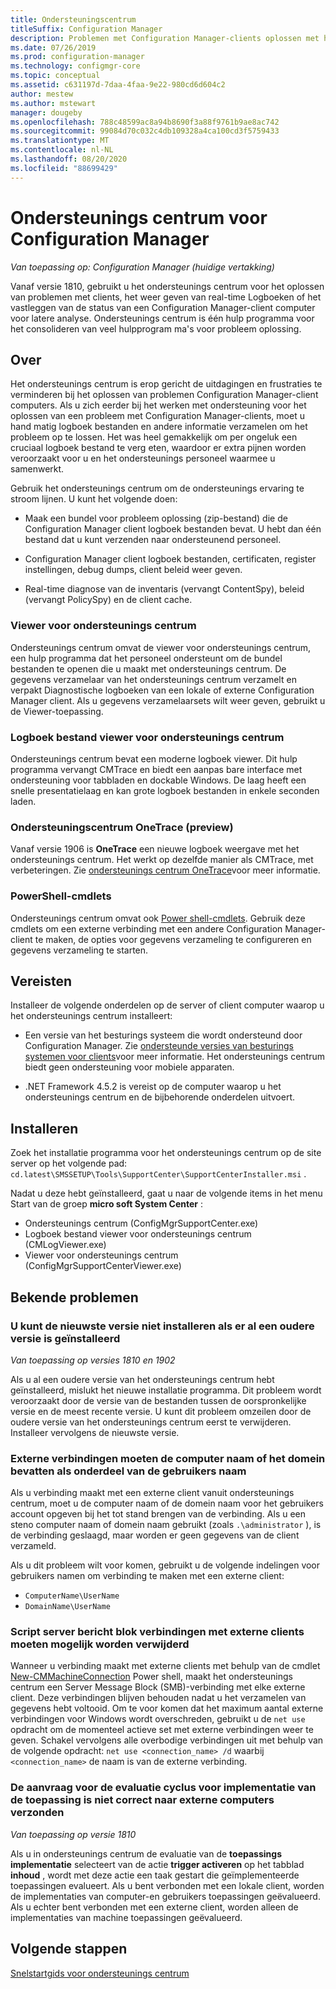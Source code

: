 ```yaml
---
title: Ondersteuningscentrum
titleSuffix: Configuration Manager
description: Problemen met Configuration Manager-clients oplossen met het ondersteunings centrum.
ms.date: 07/26/2019
ms.prod: configuration-manager
ms.technology: configmgr-core
ms.topic: conceptual
ms.assetid: c631197d-7daa-4faa-9e22-980cd6d604c2
author: mestew
ms.author: mstewart
manager: dougeby
ms.openlocfilehash: 788c48599ac8a94b8690f3a88f9761b9ae8ac742
ms.sourcegitcommit: 99084d70c032c4db109328a4ca100cd3f5759433
ms.translationtype: MT
ms.contentlocale: nl-NL
ms.lasthandoff: 08/20/2020
ms.locfileid: "88699429"
---
```

# <a name="support-center-for-configuration-manager"></a>Ondersteunings centrum voor Configuration Manager

*Van toepassing op: Configuration Manager (huidige vertakking)*

<!--1357489-->
Vanaf versie 1810, gebruikt u het ondersteunings centrum voor het oplossen van problemen met clients, het weer geven van real-time Logboeken of het vastleggen van de status van een Configuration Manager-client computer voor latere analyse. Ondersteunings centrum is één hulp programma voor het consolideren van veel hulpprogram ma's voor probleem oplossing.


## <a name="about"></a>Over

Het ondersteunings centrum is erop gericht de uitdagingen en frustraties te verminderen bij het oplossen van problemen Configuration Manager-client computers. Als u zich eerder bij het werken met ondersteuning voor het oplossen van een probleem met Configuration Manager-clients, moet u hand matig logboek bestanden en andere informatie verzamelen om het probleem op te lossen. Het was heel gemakkelijk om per ongeluk een cruciaal logboek bestand te verg eten, waardoor er extra pijnen worden veroorzaakt voor u en het ondersteunings personeel waarmee u samenwerkt.

Gebruik het ondersteunings centrum om de ondersteunings ervaring te stroom lijnen. U kunt het volgende doen:

- Maak een bundel voor probleem oplossing (zip-bestand) die de Configuration Manager client logboek bestanden bevat. U hebt dan één bestand dat u kunt verzenden naar ondersteunend personeel.  

- Configuration Manager client logboek bestanden, certificaten, register instellingen, debug dumps, client beleid weer geven.  

- Real-time diagnose van de inventaris (vervangt ContentSpy), beleid (vervangt PolicySpy) en de client cache.  

### <a name="support-center-viewer"></a>Viewer voor ondersteunings centrum

Ondersteunings centrum omvat de viewer voor ondersteunings centrum, een hulp programma dat het personeel ondersteunt om de bundel bestanden te openen die u maakt met ondersteunings centrum. De gegevens verzamelaar van het ondersteunings centrum verzamelt en verpakt Diagnostische logboeken van een lokale of externe Configuration Manager client. Als u gegevens verzamelaarsets wilt weer geven, gebruikt u de Viewer-toepassing.

### <a name="support-center-log-file-viewer"></a>Logboek bestand viewer voor ondersteunings centrum

Ondersteunings centrum bevat een moderne logboek viewer. Dit hulp programma vervangt CMTrace en biedt een aanpas bare interface met ondersteuning voor tabbladen en dockable Windows. De laag heeft een snelle presentatielaag en kan grote logboek bestanden in enkele seconden laden.

### <a name="support-center-onetrace-preview"></a>Ondersteuningscentrum OneTrace (preview)

<!--3555962-->
Vanaf versie 1906 is **OneTrace** een nieuwe logboek weergave met het ondersteunings centrum. Het werkt op dezelfde manier als CMTrace, met verbeteringen. Zie [ondersteunings centrum OneTrace](support-center-onetrace.md)voor meer informatie.

### <a name="powershell-cmdlets"></a>PowerShell-cmdlets

Ondersteunings centrum omvat ook [Power shell-cmdlets](/powershell/sccm/overview?view=sccm-ps). Gebruik deze cmdlets om een externe verbinding met een andere Configuration Manager-client te maken, de opties voor gegevens verzameling te configureren en gegevens verzameling te starten.


## <a name="prerequisites"></a>Vereisten

Installeer de volgende onderdelen op de server of client computer waarop u het ondersteunings centrum installeert:

- Een versie van het besturings systeem die wordt ondersteund door Configuration Manager. Zie [ondersteunde versies van besturings systemen voor clients](../plan-design/configs/supported-operating-systems-for-clients-and-devices.md)voor meer informatie. Het ondersteunings centrum biedt geen ondersteuning voor mobiele apparaten.  

- .NET Framework 4.5.2 is vereist op de computer waarop u het ondersteunings centrum en de bijbehorende onderdelen uitvoert.  


## <a name="install"></a>Installeren

Zoek het installatie programma voor het ondersteunings centrum op de site server op het volgende pad: `cd.latest\SMSSETUP\Tools\SupportCenter\SupportCenterInstaller.msi` .

Nadat u deze hebt geïnstalleerd, gaat u naar de volgende items in het menu Start van de groep **micro soft System Center** :  

- Ondersteunings centrum (ConfigMgrSupportCenter.exe)  
- Logboek bestand viewer voor ondersteunings centrum (CMLogViewer.exe)  
- Viewer voor ondersteunings centrum (ConfigMgrSupportCenterViewer.exe)  


## <a name="known-issues"></a>Bekende problemen

### <a name="you-cant-install-the-latest-version-if-an-older-version-is-already-installed"></a>U kunt de nieuwste versie niet installeren als er al een oudere versie is geïnstalleerd

<!--SCCMDocs-pr issue #3090-->
*Van toepassing op versies 1810 en 1902*

Als u al een oudere versie van het ondersteunings centrum hebt geïnstalleerd, mislukt het nieuwe installatie programma. Dit probleem wordt veroorzaakt door de versie van de bestanden tussen de oorspronkelijke versie en de meest recente versie. U kunt dit probleem omzeilen door de oudere versie van het ondersteunings centrum eerst te verwijderen. Installeer vervolgens de nieuwste versie.

### <a name="remote-connections-must-include-computer-name-or-domain-as-part-of-the-user-name"></a>Externe verbindingen moeten de computer naam of het domein bevatten als onderdeel van de gebruikers naam

Als u verbinding maakt met een externe client vanuit ondersteunings centrum, moet u de computer naam of de domein naam voor het gebruikers account opgeven bij het tot stand brengen van de verbinding. Als u een steno computer naam of domein naam gebruikt (zoals `.\administrator` ), is de verbinding geslaagd, maar worden er geen gegevens van de client verzameld.

Als u dit probleem wilt voor komen, gebruikt u de volgende indelingen voor gebruikers namen om verbinding te maken met een externe client:

- `ComputerName\UserName`  
- `DomainName\UserName`  

### <a name="scripted-server-message-block-connections-to-remote-clients-might-require-removal"></a>Script server bericht blok verbindingen met externe clients moeten mogelijk worden verwijderd

Wanneer u verbinding maakt met externe clients met behulp van de cmdlet [New-CMMachineConnection](https://go.microsoft.com/fwlink/p/?linkid=390542) Power shell, maakt het ondersteunings centrum een Server Message Block (SMB)-verbinding met elke externe client. Deze verbindingen blijven behouden nadat u het verzamelen van gegevens hebt voltooid. Om te voor komen dat het maximum aantal externe verbindingen voor Windows wordt overschreden, gebruikt u de `net use` opdracht om de momenteel actieve set met externe verbindingen weer te geven. Schakel vervolgens alle overbodige verbindingen uit met behulp van de volgende opdracht: `net use <connection_name> /d`
waarbij `<connection_name>` de naam is van de externe verbinding.

### <a name="application-deployment-evaluation-cycle-request-isnt-sent-correctly-to-remote-machines"></a>De aanvraag voor de evaluatie cyclus voor implementatie van de toepassing is niet correct naar externe computers verzonden

<!--2849356-->
*Van toepassing op versie 1810*

Als u in ondersteunings centrum de evaluatie van de **toepassings implementatie** selecteert van de actie **trigger activeren** op het tabblad **inhoud** , wordt met deze actie een taak gestart die geïmplementeerde toepassingen evalueert. Als u bent verbonden met een lokale client, worden de implementaties van computer-en gebruikers toepassingen geëvalueerd. Als u echter bent verbonden met een externe client, worden alleen de implementaties van machine toepassingen geëvalueerd.


## <a name="next-steps"></a>Volgende stappen

[Snelstartgids voor ondersteunings centrum](support-center-quickstart.md)